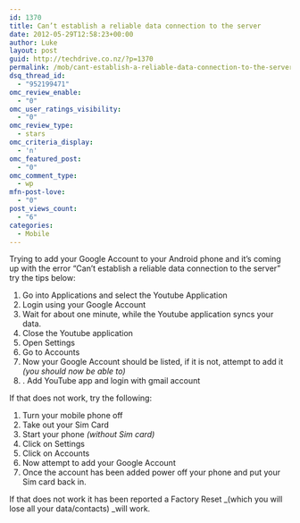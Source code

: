 ```yaml
---
id: 1370
title: Can’t establish a reliable data connection to the server
date: 2012-05-29T12:58:23+00:00
author: Luke
layout: post
guid: http://techdrive.co.nz/?p=1370
permalink: /mob/cant-establish-a-reliable-data-connection-to-the-server/
dsq_thread_id:
  - "952199471"
omc_review_enable:
  - "0"
omc_user_ratings_visibility:
  - "0"
omc_review_type:
  - stars
omc_criteria_display:
  - 'n'
omc_featured_post:
  - "0"
omc_comment_type:
  - wp
mfn-post-love:
  - "0"
post_views_count:
  - "6"
categories:
  - Mobile
---
```

Trying to add your Google Account to your Android phone and it&#8217;s coming up with the error &#8220;Can’t establish a reliable data connection to the server&#8221; try the tips below:

  1. Go into Applications and select the Youtube Application
  2. Login using your Google Account
  3. Wait for about one minute, while the Youtube application syncs your data.
  4. Close the Youtube application
  5. Open Settings
  6. Go to Accounts
  7. Now your Google Account should be listed, if it is not, attempt to add it _(you should now be able to)_
  8. . Add YouTube app and login with gmail account

If that does not work, try the following:

  1. Turn your mobile phone off
  2. Take out your Sim Card
  3. Start your phone _(without Sim card)_
  4. Click on Settings
  5. Click on Accounts
  6. Now attempt to add your Google Account
  7. Once the account has been added power off your phone and put your Sim card back in.

If that does not work it has been reported a Factory Reset _(which you will lose all your data/contacts) _will work.